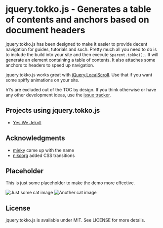 # jquery.tokko.js - Generates a table of contents and anchors based on document headers

jquery.tokko.js has been designed to make it easier to provide decent navigation for guides, tutorials and such. Pretty much all you need to do is to include the build into your site and then execute `$parent.tokko();`. It will generate an element containing a table of contents. It also attaches some anchors to headers to speed up navigation.

jquery.tokko.js works great with [jQuery.LocalScroll](http://flesler.blogspot.fi/2007/10/jquerylocalscroll-10.html). Use that if you want some spiffy animations on your site.

h1's are excluded out of the TOC by design. If you think otherwise or have any other development ideas, use the [issue tracker](https://github.com/bebraw/jquery.tokko.js).

## Projects using jquery.tokko.js

* [Yes We Jekyll](http://yeswejekyll.com)

## Acknowledgments

* [mieky](https://github.com/mieky) came up with the name
* [nikcorg](https://github.com/nikcorg) added CSS transitions

## Placeholder

This is just some placeholder to make the demo more effective.

<img src="http://placekitten.com/g/200/300" alt="Just some cat image" />


<img src="http://placekitten.com/g/300/300" alt="Another cat image" />

## License

jquery.tokko.js is available under MIT. See LICENSE for more details.
